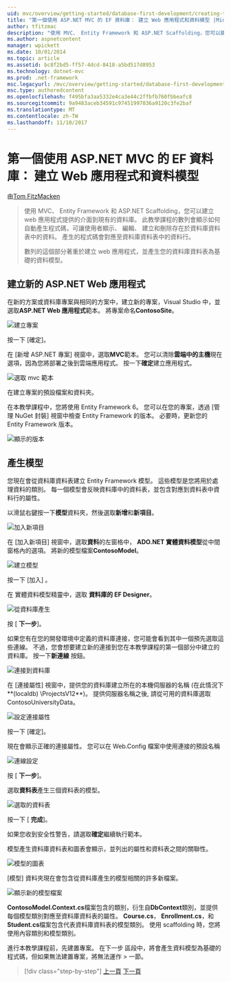 ```yaml
---
uid: mvc/overview/getting-started/database-first-development/creating-the-web-application
title: "第一個使用 ASP.NET MVC 的 EF 資料庫： 建立 Web 應用程式和資料模型 |Microsoft 文件"
author: tfitzmac
description: "使用 MVC、 Entity Framework 和 ASP.NET Scaffolding，您可以建立 web 應用程式提供的介面到現有的資料庫。 此教學課程里..."
ms.author: aspnetcontent
manager: wpickett
ms.date: 10/01/2014
ms.topic: article
ms.assetid: bc8f2bd5-ff57-4dcd-8418-a5bd517d8953
ms.technology: dotnet-mvc
ms.prod: .net-framework
msc.legacyurl: /mvc/overview/getting-started/database-first-development/creating-the-web-application
msc.type: authoredcontent
ms.openlocfilehash: f495bfa3aa5332e4ca3e44c2ffbfb760fbbeafc8
ms.sourcegitcommit: 9a9483aceb34591c97451997036a9120c3fe2baf
ms.translationtype: MT
ms.contentlocale: zh-TW
ms.lasthandoff: 11/10/2017
---
```

<a name="ef-database-first-with-aspnet-mvc-creating-the-web-application-and-data-models"></a>第一個使用 ASP.NET MVC 的 EF 資料庫： 建立 Web 應用程式和資料模型
====================
由[Tom FitzMacken](https://github.com/tfitzmac)

> 使用 MVC、 Entity Framework 和 ASP.NET Scaffolding，您可以建立 web 應用程式提供的介面到現有的資料庫。 此教學課程的數列會顯示如何自動產生程式碼，可讓使用者顯示、 編輯、 建立和刪除存在於資料庫資料表中的資料。 產生的程式碼會對應至資料庫資料表中的資料行。
> 
> 數列的這個部分著重於建立 web 應用程式，並產生您的資料庫資料表為基礎的資料模型。


## <a name="create-a-new-aspnet-web-application"></a>建立新的 ASP.NET Web 應用程式

在新的方案或資料庫專案與相同的方案中，建立新的專案，Visual Studio 中，並選取**ASP.NET Web 應用程式**範本。 將專案命名**ContosoSite**。

![建立專案](creating-the-web-application/_static/image1.png)

按一下 [確定]。

在 [新增 ASP.NET 專案] 視窗中，選取**MVC**範本。 您可以清除**雲端中的主機**現在選項，因為您將部署之後到雲端應用程式。 按一下**確定**建立應用程式。

![選取 mvc 範本](creating-the-web-application/_static/image2.png)

在建立專案的預設檔案和資料夾。

在本教學課程中，您將使用 Entity Framework 6。 您可以在您的專案，透過 [管理 NuGet 封裝] 視窗中檢查 Entity Framework 的版本。 必要時，更新您的 Entity Framework 版本。

![顯示的版本](creating-the-web-application/_static/image3.png)

## <a name="generate-the-models"></a>產生模型

您現在會從資料庫資料表建立 Entity Framework 模型。 這些模型是您將用於處理資料的類別。 每一個模型會反映資料庫中的資料表，並包含對應到資料表中資料行的屬性。

以滑鼠右鍵按一下**模型**資料夾，然後選取**新增**和**新項目**。

![加入新項目](creating-the-web-application/_static/image4.png)

在 [加入新項目] 視窗中，選取**資料**的左窗格中， **ADO.NET 實體資料模型**從中間窗格內的選項。 將新的模型檔案**ContosoModel**。

![建立模型](creating-the-web-application/_static/image5.png)

按一下 [加入] 。

在 實體資料模型精靈中，選取 **資料庫的 EF Designer**。

![從資料庫產生](creating-the-web-application/_static/image6.png)

按 [ **下一步**]。

如果您有在您的開發環境中定義的資料庫連接，您可能會看到其中一個預先選取這些連線。 不過，您會想要建立新的連接到您在本教學課程的第一個部分中建立的資料庫。 按一下**新連線** 按鈕。

![連接到資料庫](creating-the-web-application/_static/image7.png)

在 [連接屬性] 視窗中，提供您的資料庫建立所在的本機伺服器的名稱 (在此情況下**(localdb) \ProjectsV12**)。 提供伺服器名稱之後, 請從可用的資料庫選取 ContosoUniversityData。

![設定連接屬性](creating-the-web-application/_static/image8.png)

按一下 [確定]。

現在會顯示正確的連接屬性。 您可以在 Web.Config 檔案中使用連接的預設名稱

![連線設定](creating-the-web-application/_static/image9.png)

按 [ **下一步**]。

選取**資料表**產生三個資料表的模型。

![選取的資料表](creating-the-web-application/_static/image10.png)

按一下 [ **完成**]。

如果您收到安全性警告，請選取**確定**繼續執行範本。

模型產生資料庫資料表和圖表會顯示，並列出的屬性和資料表之間的關聯性。

![模型的圖表](creating-the-web-application/_static/image11.png)

[模型] 資料夾現在會包含從資料庫產生的模型相關的許多新檔案。

![顯示新的模型檔案](creating-the-web-application/_static/image12.png)

**ContosoModel.Context.cs**檔案包含的類別，衍生自**DbContext**類別，並提供每個模型類別對應至資料庫資料表的屬性。 **Course.cs**， **Enrollment.cs**，和**Student.cs**檔案包含代表資料庫資料表的模型類別。 使用 scaffolding 時，您將使用內容類別和模型類別。

進行本教學課程前，先建置專案。 在下一步 區段中，將會產生資料模型為基礎的程式碼，但如果無法建置專案，將無法運作 > 一節。

>[!div class="step-by-step"]
[上一頁](setting-up-database.md)
[下一頁](generating-views.md)
